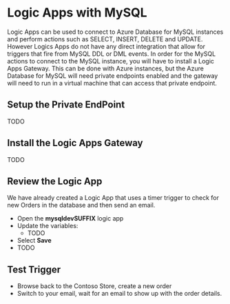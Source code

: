 # Logic Apps with MySQL

Logic Apps can be used to connect to Azure Database for MySQL instances and perform actions such as SELECT, INSERT, DELETE and UPDATE.  However Logics Apps do not have any direct integration that allow for triggers that fire from MySQL DDL or DML events.  In order for the MySQL actions to connect to the MySQL instance, you will have to install a Logic Apps Gateway.  This can be done with Azure instances, but the Azure Database for MySQL will need private endpoints enabled and the gateway will need to run in a virtual machine that can access that private endpoint.

## Setup the Private EndPoint

TODO

## Install the Logic Apps Gateway

TODO

## Review the Logic App

We have already created a Logic App that uses a timer trigger to check for new Orders in the database and then send an email.

- Open the **mysqldevSUFFIX** logic app
- Update the variables:
  - TODO
- Select **Save**
- TODO

## Test Trigger

- Browse back to the Contoso Store, create a new order
- Switch to your email, wait for an email to show up with the order details.